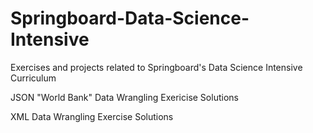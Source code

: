 # Springboard-Data-Science-Intensive
Exercises and projects related to Springboard's Data Science Intensive Curriculum

JSON "World Bank" Data Wrangling Exericise Solutions

XML Data Wrangling Exercise Solutions
